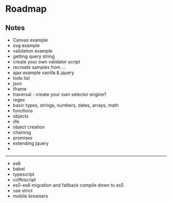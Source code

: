 # Roadmap

## Notes

- Canvas example
- svg example
- validation example
- getting query string
- create your own validator script
- recreate samples from ...
- ajax example vanilla & jquery
- todo list
- json
- iframe
- traversal - create your own selector engine?
- regex
- basic types, strings, numbers, dates, arrays, math
- functions
- objects
- iife
- object creation
- chaining
- promises
- extending jquery
- 

-------------------

- es6
- babel
- typescript
- coffescript
- es5-es6 migration and fallback compile down to es5
- use strict
- mobile browsers